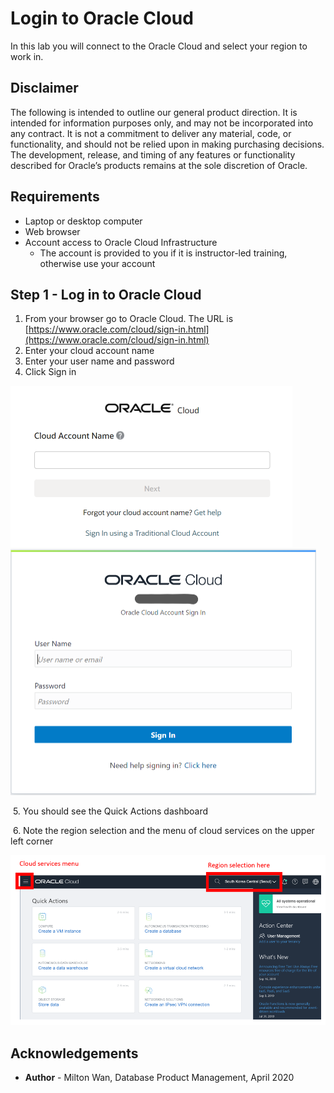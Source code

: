 # Login to Oracle Cloud #

In this lab you will connect to the Oracle Cloud and select your region to work in.

## Disclaimer ##
The following is intended to outline our general product direction. It is intended for information purposes only, and may not be incorporated into any contract. It is not a commitment to deliver any material, code, or functionality, and should not be relied upon in making purchasing decisions. The development, release, and timing of any features or functionality described for Oracle’s products remains at the sole discretion of Oracle.

## Requirements ##

- Laptop or desktop computer
- Web browser
- Account access to Oracle Cloud Infrastructure
  - The account is provided to you if it is instructor-led training, otherwise use your account 

## Step 1 - Log in to Oracle Cloud ##

1. From your browser go to Oracle Cloud. The URL is [https://www.oracle.com/cloud/sign-in.html](https://www.oracle.com/cloud/sign-in.html)
2. Enter your cloud account name
3. Enter your user name and password
4. Click Sign in

<img src="./images/cloud-sign-in.PNG" style="zoom:50%;" />

<img src="./images/username-signin.PNG" style="zoom:50%;" />



​	5. You should see the Quick Actions dashboard

​	6. Note the region selection and the menu of cloud services on the upper left corner

![](./images/menu-and-region-selection.PNG)



## Acknowledgements ##

- **Author** - Milton Wan, Database Product Management, April 2020

